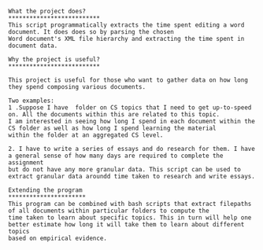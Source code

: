 
    What the project does?
    **************************
    This script programmatically extracts the time spent editing a word document. It does does so by parsing the chosen 
    Word document's XML file hierarchy and extracting the time spent in document data.
    
    Why the project is useful?
    **************************
    
    This project is useful for those who want to gather data on how long they spend composing various documents.
    
    Two examples:
    1 .Suppose I have  folder on CS topics that I need to get up-to-speed on. All the documents within this are related to this topic.
    I am interested in seeing how long I spend in each document within the CS folder as well as how long I spend learning the material 
    within the folder at an aggregated CS level. 
    
    2. I have to write a series of essays and do research for them. I have a general sense of how many days are required to complete the assignment
    but do not have any more granular data. This script can be used to extract granular data aroundd time taken to research and write essays.
    
    Extending the program
    **********************
    This program can be combined with bash scripts that extract filepaths of all documents within particular folders to compute the 
    time taken to learn about specific topics. This in turn will help one better estimate how long it will take them to learn about different topics
    based on empirical evidence.
    
    
    
 
    
    
    
    
